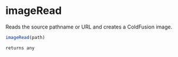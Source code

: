 # imageRead

 Reads the source pathname or URL and creates a ColdFusion image.

```javascript
imageRead(path)
```

```javascript
returns any
```
